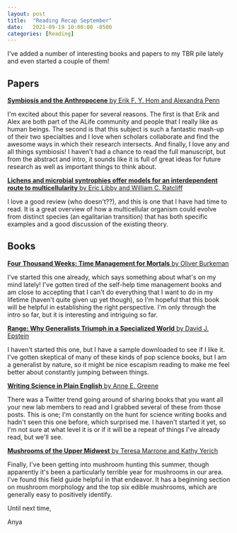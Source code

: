 ```yaml
---
layout: post
title:  "Reading Recap September"
date:   2021-09-19 10:00:00 -0500
categories: [Reading]
---
```


I've added a number of interesting books and papers to my TBR pile lately and even started a couple of them!

## Papers

[**Symbiosis and the Anthropocene** by Erik F. Y. Hom and Alexandra Penn](https://link.springer.com/article/10.1007/s13199-021-00794-0)

I'm excited about this paper for several reasons. 
The first is that Erik and Alex are both part of the ALife community and people that I really like as human beings.
The second is that this subject is such a fantastic mash-up of their two specialties and I love when scholars collaborate and find the awesome ways in which their research intersects.
And finally, I love any and all things symbiosis!
I haven't had a chance to read the full manuscript, but from the abstract and intro, it sounds like it is full of great ideas for future research as well as important things to think about.

[**Lichens and microbial syntrophies offer models for an interdependent route to multicellularity** by Eric Libby and William C. Ratcliff](https://www.cambridge.org/core/journals/lichenologist/article/lichens-and-microbial-syntrophies-offer-models-for-an-interdependent-route-to-multicellularity/7770F423E1C309A1609C769C41F7A94C)

I love a good review (who doesn't??), and this is one that I have had time to read. 
It is a great overview of how a multicellular organism could evolve from distinct species (an egalitarian transition) that has both specific examples and a good discussion of the existing theory. 

## Books

[**Four Thousand Weeks: Time Management for Mortals** by Oliver Burkeman](https://us.macmillan.com/books/9780374159122/fourthousandweeks)

I've started this one already, which says something about what's on my mind lately!
I've gotten tired of the self-help time management books and am close to accepting that I can't do everything that I want to do in my lifetime (haven't quite given up yet though), so I'm hopeful that this book will be helpful in establishing the right perspective.
I'm only through the intro so far, but it is interesting and intriguing so far.

[**Range: Why Generalists Triumph in a Specialized World** by David J. Epstein](https://davidepstein.com/the-range/)

I haven't started this one, but I have a sample downloaded to see if I like it. 
I've gotten skeptical of many of these kinds of pop science books, but I am a generalist by nature, so it might be nice escapism reading to make me feel better about constantly jumping between things. 

[**Writing Science in Plain English** by Anne E. Greene](https://press.uchicago.edu/ucp/books/book/chicago/W/bo15288825.html)

There was a Twitter trend going around of sharing books that you want all your new lab members to read and I grabbed several of these from those posts. 
This is one; I'm constantly on the hunt for science writing books and hadn't seen this one before, which surprised me.
I haven't started it yet, so I'm not sure at what level it is or if it will be a repeat of things I've already read, but we'll see.

[**Mushrooms of the Upper Midwest** by Teresa Marrone and Kathy Yerich](https://www.goodreads.com/book/show/52373422-mushrooms-of-the-upper-midwest)

Finally, I've been getting into mushroom hunting this summer, though apparently it's been a particularly terrible year for mushrooms in our area.
I've found this field guide helpful in that endeavor. 
It has a beginning section on mushroom morphology and the top six edible mushrooms, which are generally easy to positively identify. 

Until next time,

Anya